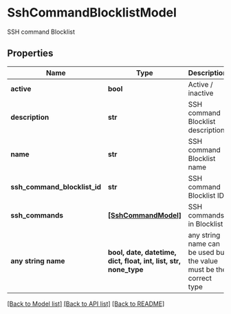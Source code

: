 # SshCommandBlocklistModel

SSH command Blocklist

## Properties
Name | Type | Description | Notes
------------ | ------------- | ------------- | -------------
**active** | **bool** | Active / inactive | [optional] 
**description** | **str** | SSH command Blocklist description | [optional] 
**name** | **str** | SSH command Blocklist name | [optional] 
**ssh_command_blocklist_id** | **str** | SSH command Blocklist ID | [optional] 
**ssh_commands** | [**[SshCommandModel]**](SshCommandModel.md) | SSH commands in Blocklist | [optional] 
**any string name** | **bool, date, datetime, dict, float, int, list, str, none_type** | any string name can be used but the value must be the correct type | [optional]

[[Back to Model list]](../README.md#documentation-for-models) [[Back to API list]](../README.md#documentation-for-api-endpoints) [[Back to README]](../README.md)


